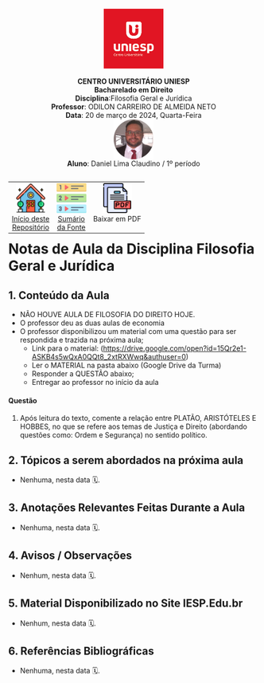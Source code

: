 <div align="center">

<p align="center"><img height="120" src="../../../figuras/LOGO_UNIESP.png"> </p>

<p align="center"><b>CENTRO UNIVERSITÁRIO UNIESP</b><br>
<b>Bacharelado em Direito</b><br>
<b>Disciplina</b>:Filosofia Geral e Jurídica<br>
<b>Professor</b>: ODILON CARREIRO DE ALMEIDA NETO<br>
<b>Data</b>: 20 de março de 2024, Quarta-Feira<br>
<img align="center" src="../../../figuras/FOTO_PERFIL_DANIEL_CLAUDINO_2023.png" width="80"><br>
<b>Aluno</b>: Daniel Lima Claudino / 1º período<br>
 </p>
</div>

<table align="right" border="0">
  <tr>
    <td align="center" valign="top">
      <a href="../../README.md">
        <img src="https://github.com/dnlclaudino/imagens/blob/master/icones/icone-casa2.png?raw=true" heigh="60" width="60"><br>Início deste <br>Repositório
      </a>
    </td>
    <td align="center" valign="top">
      <a href="../README.md">
        <img src="https://github.com/dnlclaudino/imagens/blob/master/icones/icone-sumario.png?raw=true" heigh="60" width="60"><br>Sumário<br>da Fonte
      </a>
    </td>
    <td align="center" valign="top">
        <img src="https://github.com/dnlclaudino/imagens/blob/master/icones-aplicativos/pdf/pdf.png?raw=true" heigh="60" width="60"><br>Baixar em PDF
    </td>
  </tr>
</table><br><br><br><br><br>

# Notas de Aula da Disciplina Filosofia Geral e Jurídica

## 1. Conteúdo da Aula

- NÃO HOUVE AULA DE FILOSOFIA DO DIREITO HOJE.
- O professor deu as duas aulas de economia
- O professor disponibilizou um material com uma questão para ser respondida e trazida na próxima aula;
  - Link para o material: (https://drive.google.com/open?id=15Qr2e1-ASKB4s5wQxA0QQt8_2xtRXWwq&authuser=0)
  - Ler o MATERIAL na pasta abaixo (Google Drive da Turma)
  - Responder a QUESTÃO abaixo;
  - Entregar ao professor no início da aula 

#### Questão

1) Após leitura do texto, comente a relação entre PLATÃO, ARISTÓTELES E HOBBES, no que se refere aos temas de Justiça e Direito (abordando questões como: Ordem e Segurança) no sentido político.

## 2. Tópicos a serem abordados na próxima aula

- Nenhuma, nesta data 🗓.

## 3. Anotações Relevantes Feitas Durante a Aula

- Nenhuma, nesta data 🗓.

## 4. Avisos / Observações

- Nenhum, nesta data 🗓.

## 5. Material Disponibilizado no Site IESP.Edu.br

- Nenhum, nesta data 🗓.

## 6. Referências Bibliográficas

- Nenhuma, nesta data 🗓.

